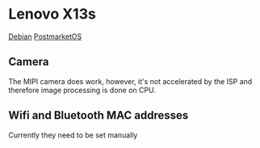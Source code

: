 # Lenovo X13s

[Debian](https://wiki.debian.org/InstallingDebianOn/Thinkpad/X13s)
[PostmarketOS](https://wiki.postmarketos.org/wiki/Lenovo_ThinkPad_X13s_(lenovo-21bx))

## Camera
The MIPI camera does work, however, it's not accelerated by the ISP and therefore image processing is done on CPU.

## Wifi and Bluetooth MAC addresses
Currently they need to be set manually
